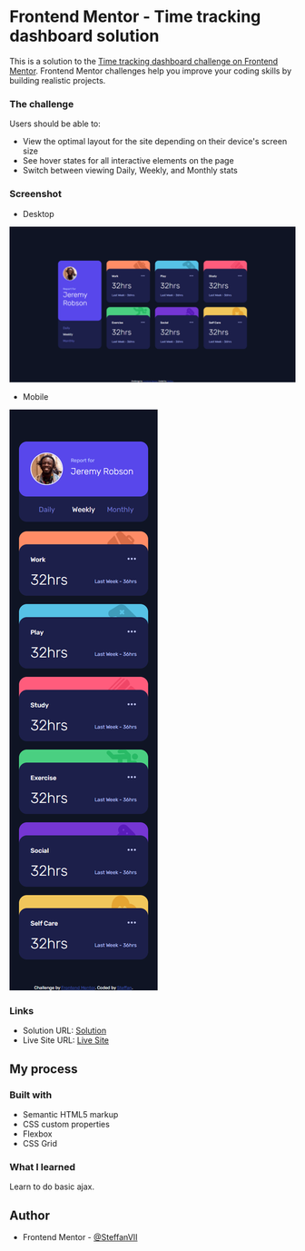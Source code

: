 # Frontend Mentor - Time tracking dashboard solution

This is a solution to the [Time tracking dashboard challenge on Frontend Mentor](https://www.frontendmentor.io/challenges/time-tracking-dashboard-UIQ7167Jw). Frontend Mentor challenges help you improve your coding skills by building realistic projects. 

### The challenge

Users should be able to:

- View the optimal layout for the site depending on their device's screen size
- See hover states for all interactive elements on the page
- Switch between viewing Daily, Weekly, and Monthly stats

### Screenshot

- Desktop

![](ss/screencapture-127-0-0-1-5500-2021-11-24-16_31_22.png)

- Mobile

![](ss/127.0.0.1_5500_(375p).png)

### Links

- Solution URL: [Solution](https://www.frontendmentor.io/solutions/timetrackingdashboardchallenge-vc8TDbkpP)
- Live Site URL: [Live Site](https://steffanvii.github.io/TimeTrackingDashboard_Challenge/)

## My process

### Built with

- Semantic HTML5 markup
- CSS custom properties
- Flexbox
- CSS Grid

### What I learned

Learn to do basic ajax.

## Author

- Frontend Mentor - [@SteffanVII](https://www.frontendmentor.io/profile/SteffanVII)
